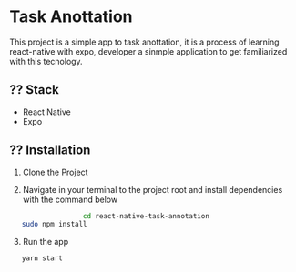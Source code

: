 # Task Anottation

This project is a simple app to task anottation, it is a process of learning react-native with expo, developer a sinmple application to get familiarized with this tecnology.

**?? Stack**
---
- React Native
- Expo

**?? Installation**
---

1. Clone the Project

2. Navigate in your terminal to the project root and install dependencies with the command below
 ```bash
                   cd react-native-task-annotation
	sudo npm install 
```
3. Run the app
 ```bash
	yarn start
```